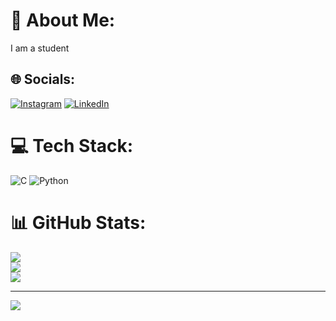 # 💫 About Me:
I am a student


## 🌐 Socials:
[![Instagram](https://img.shields.io/badge/Instagram-%23E4405F.svg?logo=Instagram&logoColor=white)](https://instagram.com/bhanu_kiran1611) [![LinkedIn](https://img.shields.io/badge/LinkedIn-%230077B5.svg?logo=linkedin&logoColor=white)](https://linkedin.com/in/bhanu-kiran) 

# 💻 Tech Stack:
![C](https://img.shields.io/badge/c-%2300599C.svg?style=for-the-badge&logo=c&logoColor=white) ![Python](https://img.shields.io/badge/python-3670A0?style=for-the-badge&logo=python&logoColor=ffdd54)
# 📊 GitHub Stats:
![](https://github-readme-stats.vercel.app/api?username=Bhanucreator&theme=radical&hide_border=false&include_all_commits=true&count_private=true)<br/>
![](https://github-readme-streak-stats.herokuapp.com/?user=Bhanucreator&theme=radical&hide_border=false)<br/>
![](https://github-readme-stats.vercel.app/api/top-langs/?username=Bhanucreator&theme=radical&hide_border=false&include_all_commits=true&count_private=true&layout=compact)

---
[![](https://visitcount.itsvg.in/api?id=Bhanucreator&icon=0&color=0)](https://visitcount.itsvg.in)

<!-- Proudly created with GPRM ( https://gprm.itsvg.in ) -->
